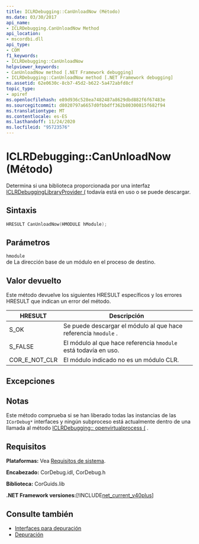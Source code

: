 ```yaml
---
title: ICLRDebugging::CanUnloadNow (Método)
ms.date: 03/30/2017
api_name:
- ICLRDebugging.CanUnloadNow Method
api_location:
- mscordbi.dll
api_type:
- COM
f1_keywords:
- ICLRDebugging::CanUnloadNow
helpviewer_keywords:
- CanUnloadNow method [.NET Framework debugging]
- ICLRDebugging::CanUnloadNow method [.NET Framework debugging]
ms.assetid: 62e0630c-8cb7-45d2-b622-5a472abfd8cf
topic_type:
- apiref
ms.openlocfilehash: e89d936c528ea7482487a8629dbd882f6f67483e
ms.sourcegitcommit: d8020797a6657d0fbbdff362b80300815f682f94
ms.translationtype: MT
ms.contentlocale: es-ES
ms.lasthandoff: 11/24/2020
ms.locfileid: "95723576"
---
```

# <a name="iclrdebuggingcanunloadnow-method"></a>ICLRDebugging::CanUnloadNow (Método)

Determina si una biblioteca proporcionada por una interfaz [ICLRDebuggingLibraryProvider (](iclrdebugginglibraryprovider-interface.md) todavía está en uso o se puede descargar.  
  
## <a name="syntax"></a>Sintaxis  
  
```cpp  
HRESULT CanUnloadNow(HMODULE hModule);  
```  
  
## <a name="parameters"></a>Parámetros  

 `hmodule`  
 de La dirección base de un módulo en el proceso de destino.  
  
## <a name="return-value"></a>Valor devuelto  

 Este método devuelve los siguientes HRESULT específicos y los errores HRESULT que indican un error del método.  
  
|HRESULT|Descripción|  
|-------------|-----------------|  
|S_OK|Se puede descargar el módulo al que hace referencia `hmodule` .|  
|S_FALSE|El módulo al que hace referencia `hmodule` está todavía en uso.|  
|COR_E_NOT_CLR|El módulo indicado no es un módulo CLR.|  
  
## <a name="exceptions"></a>Excepciones  
  
## <a name="remarks"></a>Notas  

 Este método comprueba si se han liberado todas las instancias de las `ICorDebug*` interfaces y ningún subproceso está actualmente dentro de una llamada al método [ICLRDebugging:: openvirtualprocess (](iclrdebugging-openvirtualprocess-method.md) .  
  
## <a name="requirements"></a>Requisitos  

 **Plataformas:** Vea [Requisitos de sistema](../../get-started/system-requirements.md).  
  
 **Encabezado:** CorDebug.idl, CorDebug.h  
  
 **Biblioteca:** CorGuids.lib  
  
 **.NET Framework versiones:**[!INCLUDE[net_current_v40plus](../../../../includes/net-current-v40plus-md.md)]  
  
## <a name="see-also"></a>Consulte también

- [Interfaces para depuración](debugging-interfaces.md)
- [Depuración](index.md)
